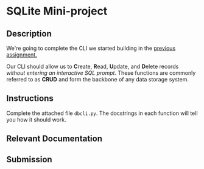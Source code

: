 # SQLite Mini-project

## Description

We're going to complete the CLI we started building in the [previous assignment.](https://github.com/NBHS-STEM/assignments/blob/sols/chinook/injection/insert.py)

Our CLI should allow us to **C**reate, **R**ead, **U**pdate, and **D**elete records *without entering an interactive SQL prompt*. These functions are commonly referred to as **CRUD** and form the backbone of any data storage system.

## Instructions

Complete the attached file `dbcli.py`. The docstrings in each function will tell you how it should work.

## Relevant Documentation

## Submission



